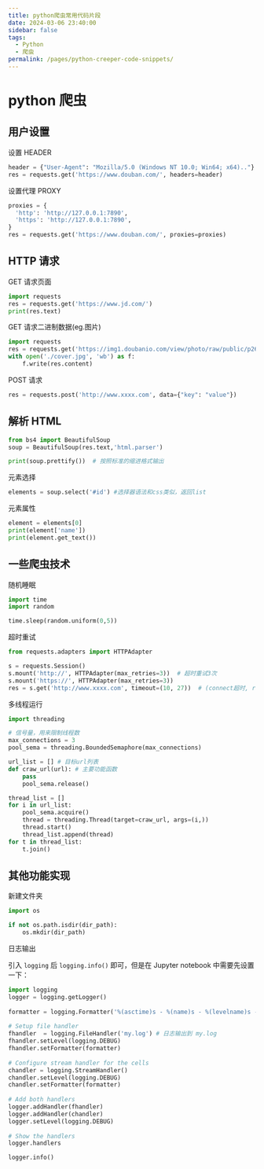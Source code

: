 ```yaml
---
title: python爬虫常用代码片段
date: 2024-03-06 23:40:00
sidebar: false
tags:
  - Python
  - 爬虫
permalink: /pages/python-creeper-code-snippets/
---
```


# python 爬虫

## 用户设置

设置 HEADER

```python
header = {"User-Agent": "Mozilla/5.0 (Windows NT 10.0; Win64; x64).."} 
res = requests.get('https://www.douban.com/', headers=header) 
```

设置代理 PROXY

```python
proxies = {
  'http': 'http://127.0.0.1:7890',
  'https': 'http://127.0.0.1:7890',
}
res = requests.get('https://www.douban.com/', proxies=proxies) 
```

## HTTP 请求

GET 请求页面

```python
import requests
res = requests.get('https://www.jd.com/')
print(res.text)
```

GET 请求二进制数据(eg.图片)

```python
import requests
res = requests.get('https://img1.doubanio.com/view/photo/raw/public/p2654818960.jpg')
with open('./cover.jpg', 'wb') as f:
    f.write(res.content)
```

POST 请求

```python
res = requests.post('http://www.xxxx.com', data={"key": "value"}) 
```

## 解析 HTML

```python
from bs4 import BeautifulSoup
soup = BeautifulSoup(res.text,'html.parser')

print(soup.prettify())  # 按照标准的缩进格式输出
```

元素选择

```python
elements = soup.select('#id') #选择器语法和css类似，返回list
```

元素属性

```python
element = elements[0]
print(element['name'])
print(element.get_text())
```

## 一些爬虫技术

随机睡眠

```python
import time
import random

time.sleep(random.uniform(0,5))
```

超时重试

```python
from requests.adapters import HTTPAdapter

s = requests.Session()
s.mount('http://', HTTPAdapter(max_retries=3))  # 超时重试3次
s.mount('https://', HTTPAdapter(max_retries=3))
res = s.get('http://www.xxxx.com', timeout=(10, 27))  # (connect超时, read超时)
```

多线程运行

```python
import threading

# 信号量，用来限制线程数
max_connections = 3
pool_sema = threading.BoundedSemaphore(max_connections)

url_list = [] # 目标url列表
def craw_url(url): # 主要功能函数
    pass
    pool_sema.release()

thread_list = []
for i in url_list:
    pool_sema.acquire()
    thread = threading.Thread(target=craw_url, args=(i,))
    thread.start()
    thread_list.append(thread)
for t in thread_list:
    t.join()
```

## 其他功能实现

新建文件夹

```python
import os

if not os.path.isdir(dir_path):
    os.mkdir(dir_path)
```

日志输出

引入 `logging` 后 `logging.info()` 即可，但是在 Jupyter notebook 中需要先设置一下：

```python
import logging
logger = logging.getLogger()
 
formatter = logging.Formatter('%(asctime)s - %(name)s - %(levelname)s - %(message)s')
 
# Setup file handler
fhandler  = logging.FileHandler('my.log') # 日志输出到 my.log
fhandler.setLevel(logging.DEBUG)
fhandler.setFormatter(formatter)
 
# Configure stream handler for the cells
chandler = logging.StreamHandler()
chandler.setLevel(logging.DEBUG)
chandler.setFormatter(formatter)
 
# Add both handlers
logger.addHandler(fhandler)
logger.addHandler(chandler)
logger.setLevel(logging.DEBUG)
 
# Show the handlers
logger.handlers

logger.info()
```

